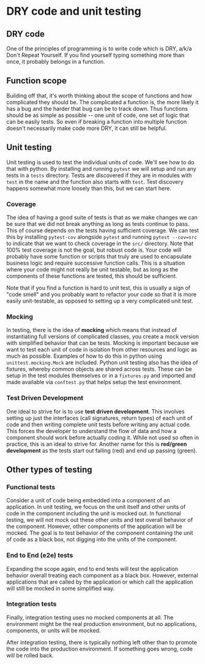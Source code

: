 # DRY code and unit testing

## DRY code

One of the principles of programming is to write code which is DRY,
a/k/a Don't Repeat Yourself. If you find yourself typing something more
than once, it probably belongs in a function.

## Function scope

Building off that, it's worth thinking about the scope of functions
and how complicated they should be. The complicated a function is,
the more likely it has a bug and the harder that bug can be to
track down. Thus functions should be as simple as possible -- one
unit of code, one set of logic that can be easily tests. So even
if breaking a function into multiple function doesn't necessarily make
code more DRY, it can still be helpful.

## Unit testing

Unit testing is used to test the individual units of code. We'll
see how to do that with python. By installing and running `pytest`
we will setup and run any tests in a `tests` directory. Tests
are discovered if they are in modules with `test` in the name
and the function also starts with `test`. Test discovery happens
somewhat more loosely than this, but we can start here.


### Coverage

The idea of having a good suite of tests is that as we make changes
we can be sure that we did not break anything as long as tests
continue to pass. This of course depends on the tests having sufficient
coverage. We can test this by installing `pytest-cov` alongside
`pytest` and running `pytest --cov=src` to indicate that we want
to check coverage in the `src/` directory. Note that 100% test coverage
is not the goal, but robust code is. Your code will probably have some
function or scripts that truly are used to encapsulate business logic and
require successive function calls. This is a situation where your code
might not really be unit testable, but as long as the components of these
functions are tested, this should be sufficient.

Note that if you find a function is hard to unit test, this is usually a
sign of "code smell" and you probably want to refactor your code so that it
is more easily unit-testable, as opposed to setting up a very complicated unit
test.

### Mocking

In testing, there is the idea of __mocking__ which means that instead of
instantiating full versions of complicated classes, you create a mock
version with simplified behavior that can be tests. Mocking is important
because we want to test each unit of code in isolation from other resources
and logic as much as possible.
Examples of how to
do this in python using `unittest.mocking.Mock` are included. Python
unit testing also has the idea of fixtures, whereby common objects are
shared across tests. These can be setup in the test modules themselves or
in a `fixtures.py` and imported and made available via `conftest.py` that
helps setup the test environment.

### Test Driven Development

One ideal to strive for is to use __test driven development__. This involves
setting up just the interfaces (call signatures, return types) of
each unit of code and then writing complete unit tests before writing any
actual code. This forces the developer to understand the flow of data
and how a component should work before actually coding it. While not
used so often in practice, this is an ideal to strive for. Another name
for this is __red/green development__ as the tests start out failing (red)
and end up passing (green).

## Other types of testing

### Functional tests

Consider a unit of code being embedded into a component of an application.
In unit testing, we focus on the unit itself and other units of code in the component
including the unit is mocked out. In functional testing, we will not mock out
these other units and test overall behavior of the component. However,
other components of the application will be mocked. The goal is to test
behavior of the component containing the unit of code as a black box, not
digging into the units of the component.

### End to End (e2e) tests

Expanding the scope again, end to end tests will test the application behavior
overall treating each component as a black box. However, external applications
that are called by the application or which call the application will still
be mocked in some simplified way.

### Integration tests

Finally, integration testing uses no mocked components at all. The environment
might be the real production environment, but no applications, components, or
units will be mocked.

After integration testing, there is typically nothing left other than to promote
the code into the production environment. If something goes wrong, code will be
rolled back.
